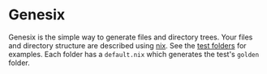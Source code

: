 # Genesix

Genesix is the simple way to generate files and directory trees. Your files and
directory structure are described using [nix]. See the [test folders](./tests)
for examples. Each folder has a `default.nix` which generates the test's
`golden` folder.

[nix]: https://nixos.org/nix/
